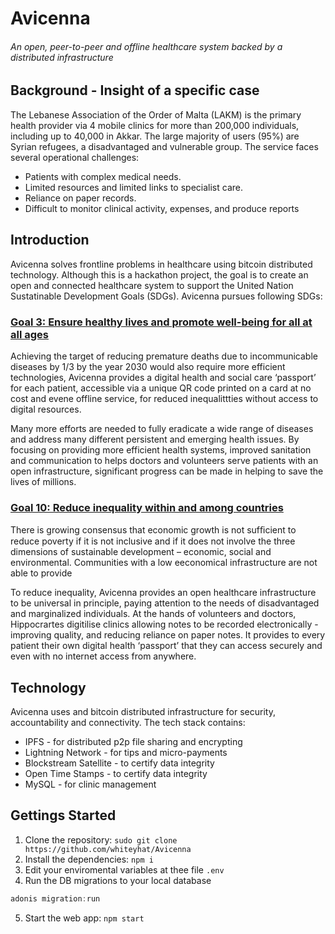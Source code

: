# Avicenna
###### An open, peer-to-peer and offline healthcare system backed by a distributed infrastructure 

## Background - Insight of a specific case

The Lebanese Association of the Order of Malta (LAKM) is the primary health provider via 4 mobile clinics for more than 200,000 individuals, including up to 40,000 in Akkar.
The large majority of users (95%) are Syrian refugees, a disadvantaged and vulnerable group.
The service faces several operational challenges:
* Patients with complex medical needs.
* Limited resources and limited links to specialist care.
* Reliance on paper records.
* Difficult to monitor clinical activity, expenses, and produce reports

## Introduction
Avicenna solves frontline problems in healthcare using bitcoin distributed technology. Although this is a hackathon project, the goal is to create an open and connected healthcare system to support the United Nation Sustatinable Development Goals (SDGs). Avicenna pursues following SDGs:

###  [Goal 3: Ensure healthy lives and promote well-being for all at all ages](https://www.un.org/sustainabledevelopment/health/)
Achieving the target of reducing premature deaths due to incommunicable diseases by 1/3 by the year 2030 would also require more efficient technologies, Avicenna provides a digital health and social care ‘passport’ for each patient, accessible via a unique QR code printed on a card at no cost and evene offline service, for reduced inequalittties without access to digital resources.  

Many more efforts are needed to fully eradicate a wide range of diseases and address many different persistent and emerging health issues. By focusing on providing more efficient health systems, improved sanitation and communication to helps doctors and volunteers serve patients with an open infrastructure, significant progress can be made in helping to save the lives of millions.

###  [Goal 10: Reduce inequality within and among countries](https://www.un.org/sustainabledevelopment/inequality/)
There is growing consensus that economic growth is not sufﬁcient to reduce poverty if it is not inclusive and if it does not involve the three dimensions of sustainable development – economic, social and environmental. Communities with a low eeconomical infrastructure are not able to provide 

To reduce inequality, Avicenna provides an open healthcare infrastructure to be universal in principle, paying attention to the needs of disadvantaged and marginalized individuals. At the hands of volunteers and doctors, Hippocrartes digitilise clinics allowing notes to be recorded electronically - improving quality, and reducing reliance on paper notes. It provides to every patient their own digital health ‘passport’ that they can access securely and even with no internet access from anywhere.
 

## Technology
Avicenna uses and bitcoin distributed infrastructure for security, accountability and connectivity. The tech stack contains:
* IPFS - for distributed p2p file sharing and encrypting
* Lightning Network - for tips and micro-payments
* Blockstream Satellite - to certify data integrity
* Open Time Stamps - to certify data integrity
* MySQL - for clinic management


## Gettings Started
1. Clone the repository: `sudo git clone https://github.com/whiteyhat/Avicenna`
2. Install the dependencies: `npm i`
3. Edit your enviromental variables at thee file `.env`
4. Run the DB migrations to your local database 
```js
adonis migration:run
```
5. Start the web app: `npm start`
